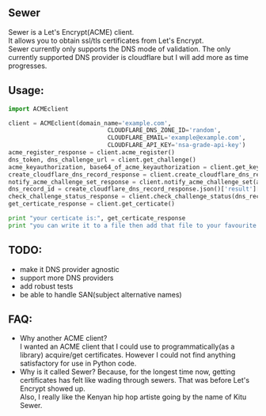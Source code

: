 ## Sewer          

Sewer is a Let's Encrypt(ACME) client.         
It allows you to obtain ssl/tls certificates from Let's Encrypt.       
Sewer currently only supports the DNS mode of validation. The only currently supported DNS provider is cloudflare but I will add more as time progresses.      


## Usage:

```python
import ACMEclient

client = ACMEclient(domain_name='example.com',
                            CLOUDFLARE_DNS_ZONE_ID='random',
                            CLOUDFLARE_EMAIL='example@example.com',
                            CLOUDFLARE_API_KEY='nsa-grade-api-key')
acme_register_response = client.acme_register()
dns_token, dns_challenge_url = client.get_challenge()
acme_keyauthorization, base64_of_acme_keyauthorization = client.get_keyauthorization(dns_token)
create_cloudflare_dns_record_response = client.create_cloudflare_dns_record(base64_of_acme_keyauthorization)
notify_acme_challenge_set_response = client.notify_acme_challenge_set(acme_keyauthorization, dns_challenge_url)
dns_record_id = create_cloudflare_dns_record_response.json()['result']['id']
check_challenge_status_response = client.check_challenge_status(dns_record_id, dns_challenge_url)
get_certicate_response = client.get_certicate()

print "your certicate is:", get_certicate_response
print "you can write it to a file then add that file to your favourite webserver."
```

## TODO:
- make it DNS provider agnostic
- support more DNS providers
- add robust tests
- be able to handle SAN(subject alternative names)



## FAQ:
- Why another ACME client?          
  I wanted an ACME client that I could use to programmatically(as a library) acquire/get certificates. However I could not 
  find anything satisfactory for use in Python code.
- Why is it called Sewer?
  Because, for the longest time now, getting certificates has felt like wading through sewers. That was before Let's Encrypt showed up.                     
  Also, I really like the Kenyan hip hop artiste going by the name of Kitu Sewer.
